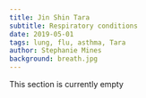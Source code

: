 ```yaml
---
title: Jin Shin Tara
subtitle: Respiratory conditions
date: 2019-05-01
tags: lung, flu, asthma, Tara
author: Stephanie Mines
background: breath.jpg
---
```


This section is currently empty
